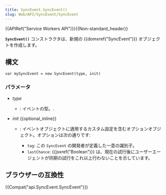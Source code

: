 ```yaml
---
title: SyncEvent.SyncEvent()
slug: Web/API/SyncEvent/SyncEvent
---
```


{{APIRef("Service Workers API")}}{{Non-standard_header}}

**`SyncEvent()`** コンストラクタは、新規の {{domxref("SyncEvent")}} オブジェクトを作成します。

## 構文

```
var mySyncEvent = new SyncEvent(type, init)
```

### パラメータ

- _type_
  - : イベントの型。.
- _init_ {{optional_inline}}

  - : イベントオブジェクトに適用するカスタム設定を含むオプションオブジェクト。オプションは次の通りです:

    - `tag`: この `SyncEvent` の開発者が定義した一意の識別子。
    - `lastChance`: {{jsxref("Boolean")}} は、現在の試行後にユーザーエージェントが同期の試行をこれ以上行わないことを示しています。

## ブラウザーの互換性

{{Compat("api.SyncEvent.SyncEvent")}}
